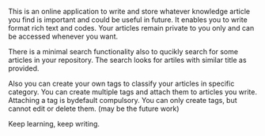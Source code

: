 This is an online application to write and store whatever knowledge article you find is important and could be useful in future. It enables you to write format rich text and codes. Your articles remain private to you only and can be accessed whenever you want.

There is a minimal search functionality also to qucikly search for some articles in your repository. The search looks for artiles with similar title as provided.

Also you can create your own tags to classify your articles in specific category. You can create multiple tags and attach them to articles you write. Attaching a tag is bydefault compulsory. You can only create tags, but cannot edit or delete them. (may be the future work)

Keep learning, keep writing.